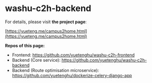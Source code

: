 # washu-c2h-backend

For details, please visit **the project page**:

[https://yueteng.me/campus2home.html](https://yueteng.me/campus2home.html)



**Repos of this page:**

-   Frontend: https://github.com/yuetenghu/washu-c2h-frontend
-   Backend (Core service): https://github.com/yuetenghu/washu-c2h-backend
-   Backend (Route optimisation microservice): https://github.com/yuetenghu/dockerize-celery-django-app